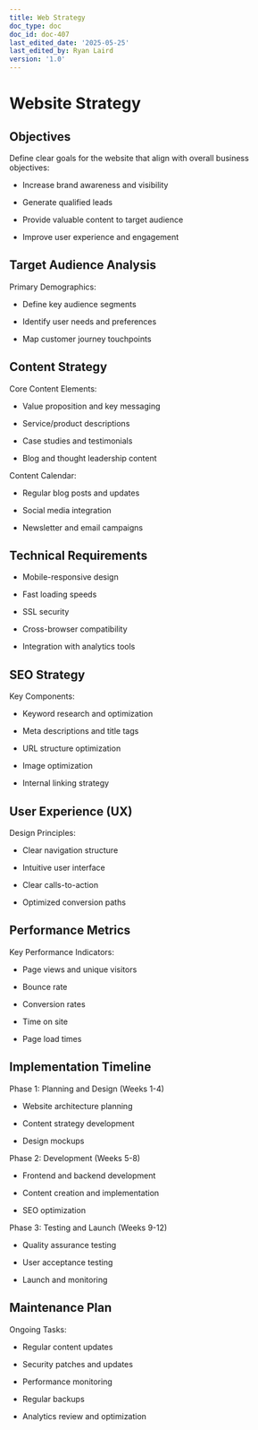 ```yaml
---
title: Web Strategy
doc_type: doc
doc_id: doc-407
last_edited_date: '2025-05-25'
last_edited_by: Ryan Laird
version: '1.0'
---
```


# Website Strategy

## Objectives

Define clear goals for the website that align with overall business objectives:

- Increase brand awareness and visibility

- Generate qualified leads

- Provide valuable content to target audience

- Improve user experience and engagement

## Target Audience Analysis

Primary Demographics:

- Define key audience segments

- Identify user needs and preferences

- Map customer journey touchpoints

## Content Strategy

Core Content Elements:

- Value proposition and key messaging

- Service/product descriptions

- Case studies and testimonials

- Blog and thought leadership content

Content Calendar:

- Regular blog posts and updates

- Social media integration

- Newsletter and email campaigns

## Technical Requirements

- Mobile-responsive design

- Fast loading speeds

- SSL security

- Cross-browser compatibility

- Integration with analytics tools

## SEO Strategy

Key Components:

- Keyword research and optimization

- Meta descriptions and title tags

- URL structure optimization

- Image optimization

- Internal linking strategy

## User Experience (UX)

Design Principles:

- Clear navigation structure

- Intuitive user interface

- Clear calls-to-action

- Optimized conversion paths

## Performance Metrics

Key Performance Indicators:

- Page views and unique visitors

- Bounce rate

- Conversion rates

- Time on site

- Page load times

## Implementation Timeline

Phase 1: Planning and Design (Weeks 1-4)

- Website architecture planning

- Content strategy development

- Design mockups

Phase 2: Development (Weeks 5-8)

- Frontend and backend development

- Content creation and implementation

- SEO optimization

Phase 3: Testing and Launch (Weeks 9-12)

- Quality assurance testing

- User acceptance testing

- Launch and monitoring

## Maintenance Plan

Ongoing Tasks:

- Regular content updates

- Security patches and updates

- Performance monitoring

- Regular backups

- Analytics review and optimization

<!-- Unsupported block type: child_page -->
